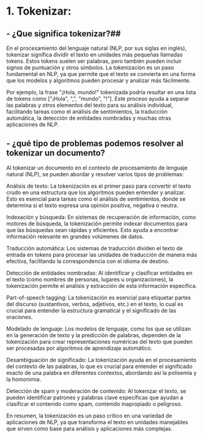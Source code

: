 ﻿
# 1. Tokenizar:
## - ¿Que significa tokenizar?##

En el procesamiento del lenguaje natural (NLP, por sus siglas en inglés), tokenizar significa dividir el texto en unidades más pequeñas llamadas tokens. Estos tokens suelen ser palabras, pero también pueden incluir signos de puntuación y otros símbolos. La tokenización es un paso fundamental en NLP, ya que permite que el texto se convierta en una forma que los modelos y algoritmos pueden procesar y analizar más fácilmente.

Por ejemplo, la frase "¡Hola, mundo!" tokenizada podría resultar en una lista de tokens como ["¡Hola", ",", "mundo", "!"]. Este proceso ayuda a separar las palabras y otros elementos del texto para su análisis individual, facilitando tareas como el análisis de sentimientos, la traducción automática, la detección de entidades nombradas y muchas otras aplicaciones de NLP.

## - ¿qué tipo de problemas podemos resolver al tokenizar un documento? ##

Al tokenizar un documento en el contexto de procesamiento de lenguaje natural (NLP), se pueden abordar y resolver varios tipos de problemas:

Análisis de texto: La tokenización es el primer paso para convertir el texto crudo en una estructura que los algoritmos pueden entender y analizar. Esto es esencial para tareas como el análisis de sentimientos, donde se determina si el texto expresa una opinión positiva, negativa o neutra.

Indexación y búsqueda: En sistemas de recuperación de información, como motores de búsqueda, la tokenización permite indexar documentos para que las búsquedas sean rápidas y eficientes. Esto ayuda a encontrar información relevante en grandes volúmenes de datos.

Traducción automática: Los sistemas de traducción dividen el texto de entrada en tokens para procesar las unidades de traducción de manera más efectiva, facilitando la correspondencia con el idioma de destino.

Detección de entidades nombradas: Al identificar y clasificar entidades en el texto (como nombres de personas, lugares u organizaciones), la tokenización permite el análisis y extracción de esta información específica.

Part-of-speech tagging: La tokenización es esencial para etiquetar partes del discurso (sustantivos, verbos, adjetivos, etc.) en el texto, lo cual es crucial para entender la estructura gramatical y el significado de las oraciones.

Modelado de lenguaje: Los modelos de lenguaje, como los que se utilizan en la generación de texto y la predicción de palabras, dependen de la tokenización para crear representaciones numéricas del texto que pueden ser procesadas por algoritmos de aprendizaje automático.

Desambiguación de significado: La tokenización ayuda en el procesamiento del contexto de las palabras, lo que es crucial para entender el significado exacto de una palabra en diferentes contextos, abordando así la polisemia y la homonimia.

Detección de spam y moderación de contenido: Al tokenizar el texto, se pueden identificar patrones y palabras clave específicas que ayudan a clasificar el contenido como spam, contenido inapropiado o peligroso.

En resumen, la tokenización es un paso crítico en una variedad de aplicaciones de NLP, ya que transforma el texto en unidades manejables que sirven como base para análisis y aplicaciones más complejas.
